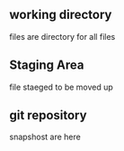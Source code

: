 ## working directory
files are directory for all files

## Staging Area
file staeged to be moved up

## git repository
snapshost are here